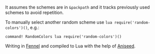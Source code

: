 It assumes the schemes are in `&packpath` and it tracks previously
used schemes to avoid repetition.

To manually select another random scheme use `lua
require('random-colors')()`, e.g.:

    command! RandomColors lua require('random-colors')()

Writing in [Fennel][fennel] and compiled to Lua with the help of
[Aniseed][aniseed].

[aniseed]: https://github.com/Olical/aniseed
[fennel]: https://fennel-lang.org
